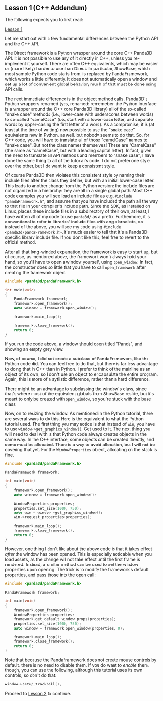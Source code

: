 Lesson 1 (C++ Addendum)
-----------------------

The following expects you to first read:

[Lesson 1](https://arsthaumaturgis.github.io/Panda3DTutorial.io/tutorial/tut_lesson01.html)

Let me start out with a few fundamental differences between the Python
API and the C++ API.

The Direct framework is a Python wrapper around the core C++ Panda3D
API.  It is not possible to use any of it directly in C++, unless you
re-implement it yourself.  There are often C++ equivalents, which may
be easier or (more likely) harder to use than Direct.  In particular,
ShowBase, which most sample Python code starts from, is replaced by
PandaFramework, which works a little differently.  It does not
automatically open a window and set up a lot of convenient global
behavior; much of that must be done using API calls.

The next immediate difference is in the object method calls.
Panda3D's Python wrappers renamed (yes, renamed:  rememeber, the
Python interface is a wrapper around the C++ core Panda3D library) all
of the so-called "snake case" methods (i.e., lower-case with
underscores between words) to so-called "camelCase" (i.e., start with
a lower-case letter, and separate words by upper-casing the first
letter of a word).  As a compromise, it is (at least at the time of
writing) now possible to use the "snake case" equivalents now in
Python, as well, but nobody seems to do that.  So, for C++ code, you
will have to translate all of those "camelCase" names to "snake case".
But not the class names themselves!  These are "CamelCase" (the same
as "camelCase", but with a leading capital letter).  In fact, given
the need to translate all API methods and members to "snake case", I
have done the same thing to all of the tutorial's code.  I do not
prefer one style over the other, but I do want to keep a consistent
style.

Of course Panda3D then violates this consistent style by naming their
include files after the class they define, but with an initial
lower-case letter.  This leads to another change from the Python
version:  the include files are not organized in a hierarchy:  they
are all in a single global path.  Most C++ code examples you will see
load an include file as e.g. `#include "pandaFramework.h"`, and assume
that you have included the path all the way to that file in your
compiler's include path.  Since the SDK, as installed on Linux, places
these include files in a subdirectory of their own, at least, I have
written all of my code to use `panda3d/` as a prefix.  Furthermore, it
is conventional to refer to libraries' include files with angle
brackets, so instead of the above, you will see my code using
`#include <panda3d/pandaFramework.h>`.  It's much easier to tell that
it's a Panda3D-specific library include file.  If you don't like this,
feel free to revert to the official method.

After all that long-winded explanation, the framework is easy to
start up, but of course, as mentioned above, the framework won't
always hold your hand, so you'll have to open a window yourself, using
`open_window`.  In fact, the constructor does so little that you have
to call `open_framework` after creating the framework object.

```cpp
#include <panda3d/pandaFramework.h>

int main(void)
{
    PandaFramework framework;
    framework.open_framework();
    auto window = framework.open_window();

    framework.main_loop();

    framework.close_framework();
    return 0;
}
```

If you run the code above, a window should open titled "Panda", and
showing an empty grey view.

Now, of course, I did not create a subclass of PandaFramework, like
the Python code did.  You can feel free to do that, but there is far
less advantage to doing that in C++ than in Python.  I prefer to think
of the mainline as an object of its own, so I don't use an object to
encapsulate the entire program.  Again, this is more of a sytlistic
difference, rather than a hard difference.

There might be an advantage to subclassing the window's class, since
that's where most of the equivalent globals from ShowBase reside, but
it's meant to only be created with `open_window`, so you're stuck with
the base class.

Now, on to resizing the window.  As mentioned in the Python tutorial,
there are several ways to do this.  Here is the equivalent to what the
Python tutorial used.  The first thing you may notice is that instead
of `win`, you have to use `window->get_graphics_window()`.  Get used
to it.  The next thing you will need to deal with is that Python code
always creates objects in the same way.  In the C++ interface, some
objects can be created directly, and some must be allocated.  There is
a way to avoid allocation, but I will not be covering that yet.  For
the `WindowProperties` object, allocating on the stack is fine.

```c++
#include <panda3d/pandaFramework.h>

PandaFramework framework;

int main(void)
{
    framework.open_framework();
    auto window = framework.open_window();
    
    WindowProperties properties;
    properties.set_size(1000, 750);
    auto win = window->get_graphics_window();
    win->request_properties(properties);

    framework.main_loop();
    framework.close_framework();
    return 0;
}
```

However, one thing I don't like about the above code is that it takes
effect *after* the window has been opened.  This is especially
noticable when you load assets, as the change will not take effect
until the first frame is rendered.  Instead, a similar method can be
used to set the window properties upon opening.  The trick is to
modify the framework's default properties, and pass those into the
open call:

```c++
#include <panda3d/pandaFramework.h>

PandaFramework framework;

int main(void)
{
    framework.open_framework();
    WindowProperties properties;
    framework.get_default_window_props(properties);
    properties.set_size(1000, 750);
    auto window = framework.open_window(properties, 0);

    framework.main_loop();
    framework.close_framework();
    return 0;
}
```

Note that because the PandaFramework does not create mouse controls by
default, there is no need to disable them.  If you do want to *enable*
them, though, you can use the following, although this tutorial uses
its own controls, so don't do that:

```c++
window->setup_trackball();
```

Proceed to [Lesson 2](../Lesson2) to continue.
